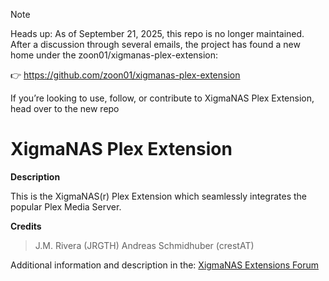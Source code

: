 > [!NOTE]
> Heads up: As of September 21, 2025, this repo is no longer maintained. After a discussion through several emails, the project has found a new home under the  zoon01/xigmanas-plex-extension:
>
> 👉 https://github.com/zoon01/xigmanas-plex-extension
>
> If you’re looking to use, follow, or contribute to XigmaNAS Plex Extension, head over to the new repo

XigmaNAS Plex Extension
=======================

**Description**

This is the XigmaNAS(r) Plex Extension which seamlessly integrates the popular Plex Media Server.

**Credits**

>J.M. Rivera (JRGTH)
>Andreas Schmidhuber (crestAT)

Additional information and description in the: <a href="https://www.xigmanas.com/forums/viewtopic.php?t=56">XigmaNAS Extensions Forum</a>

